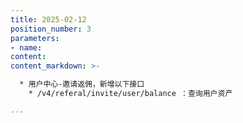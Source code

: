 ```yaml
---
title: 2025-02-12
position_number: 3
parameters:
- name:
content:
content_markdown: >-

  * 用户中心-邀请返佣，新增以下接口
    * /v4/referal/invite/user/balance ：查询用户资产

---
```



